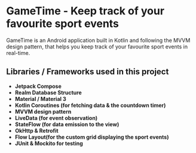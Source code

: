 # GameTime - Keep track of your favourite sport events

GameTime is an Android application built in Kotlin and following the MVVM design pattern, that helps you keep track of your favourite sport events in real-time. 

## Libraries / Frameworks used in this project

- **Jetpack Compose**
- **Realm Database Structure**
- **Material / Material 3**
- **Kotlin Coroutines (for fetching data & the countdown timer)**
- **MVVM design pattern**
- **LiveData (for event observation)**
- **StateFlow (for data emission to the view)**
- **OkHttp & Retrofit**
- **Flow Layout(for the custom grid displaying the sport events)**
- **JUnit & Mockito for testing**

